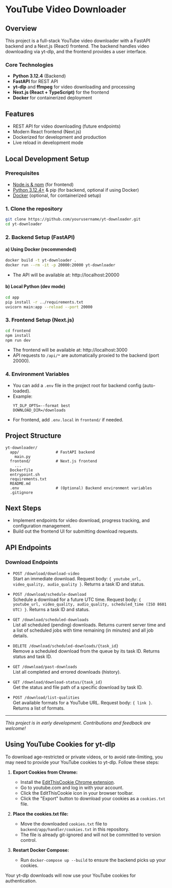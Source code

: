 # YouTube Video Downloader

## Overview
This project is a full-stack YouTube video downloader with a FastAPI backend and a Next.js (React) frontend. The backend handles video downloading via yt-dlp, and the frontend provides a user interface.

### Core Technologies
- **Python 3.12.4** (Backend)
- **FastAPI** for REST API
- **yt-dlp** and **ffmpeg** for video downloading and processing
- **Next.js (React + TypeScript)** for the frontend
- **Docker** for containerized deployment

## Features
- REST API for video downloading (future endpoints)
- Modern React frontend (Next.js)
- Dockerized for development and production
- Live reload in development mode

## Local Development Setup

### Prerequisites
- [Node.js & npm](https://nodejs.org/) (for frontend)
- [Python 3.12.4+](https://www.python.org/) & pip (for backend, optional if using Docker)
- [Docker](https://www.docker.com/) (optional, for containerized setup)

### 1. Clone the repository
```sh
git clone https://github.com/yourusername/yt-downloader.git
cd yt-downloader
```

### 2. Backend Setup (FastAPI)
#### a) Using Docker (recommended)
```sh
docker build -t yt-downloader .
docker run --rm -it -p 20000:20000 yt-downloader
```
- The API will be available at: http://localhost:20000

#### b) Local Python (dev mode)
```sh
cd app
pip install -r ../requirements.txt
uvicorn main:app --reload --port 20000
```

### 3. Frontend Setup (Next.js)
```sh
cd frontend
npm install
npm run dev
```
- The frontend will be available at: http://localhost:3000
- API requests to `/api/*` are automatically proxied to the backend (port 20000).

### 4. Environment Variables
- You can add a `.env` file in the project root for backend config (auto-loaded).
- Example:
  ```
  YT_DLP_OPTS=--format best
  DOWNLOAD_DIR=/downloads
  ```
- For frontend, add `.env.local` in `frontend/` if needed.

## Project Structure
```
yt-downloader/
  app/                # FastAPI backend
    main.py
  frontend/           # Next.js frontend
    ...
  Dockerfile
  entrypoint.sh
  requirements.txt
  README.md
  .env                # (Optional) Backend environment variables
  .gitignore
```

## Next Steps
- Implement endpoints for video download, progress tracking, and configuration management.
- Build out the frontend UI for submitting download requests.

## API Endpoints

### Download Endpoints

- `POST /download/download-video`  
  Start an immediate download. Request body: `{ youtube_url, video_quality, audio_quality }`. Returns a task ID and status.

- `POST /download/schedule-download`  
  Schedule a download for a future UTC time. Request body: `{ youtube_url, video_quality, audio_quality, scheduled_time (ISO 8601 UTC) }`. Returns a task ID and status.

- `GET /download/scheduled-downloads`  
  List all scheduled (pending) downloads. Returns current server time and a list of scheduled jobs with time remaining (in minutes) and all job details.

- `DELETE /download/scheduled-downloads/{task_id}`  
  Remove a scheduled download from the queue by its task ID. Returns status and task ID.

- `GET /download/past-downloads`  
  List all completed and errored downloads (history).

- `GET /download/download-status/{task_id}`  
  Get the status and file path of a specific download by task ID.

- `POST /download/list-qualities`  
  Get available formats for a YouTube URL. Request body: `{ link }`. Returns a list of formats.

---

*This project is in early development. Contributions and feedback are welcome!*

## Using YouTube Cookies for yt-dlp

To download age-restricted or private videos, or to avoid rate-limiting, you may need to provide your YouTube cookies to yt-dlp. Follow these steps:

1. **Export Cookies from Chrome:**
   - Install the [EditThisCookie Chrome extension](https://www.editthiscookie.com/start/).
   - Go to youtube.com and log in with your account.
   - Click the EditThisCookie icon in your browser toolbar.
   - Click the "Export" button to download your cookies as a `cookies.txt` file.

2. **Place the cookies.txt file:**
   - Move the downloaded `cookies.txt` file to `backend/app/handler/cookies.txt` in this repository.
   - The file is already git-ignored and will not be committed to version control.

3. **Restart Docker Compose:**
   - Run `docker-compose up --build` to ensure the backend picks up your cookies.

Your yt-dlp downloads will now use your YouTube cookies for authentication.